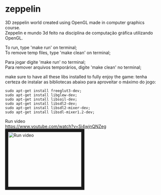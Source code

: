 # zeppelin
3D zeppelin world created using OpenGL made in computer graphics course.      
Zeppelin e mundo 3d feito na disciplina de computação gráfica utilizando OpenGL.      

To run, type 'make run' on terminal;    
To remove temp files, type 'make clean' on terminal;      

Para jogar digite 'make run' no terminal;     
Para remover arquivos temporários, digite 'make clean' no terminal;       

make sure to have all these libs installed to fully enjoy the game:
tenha certeza de instalar as bibliotecas abaixo para aproveitar o máximo do jogo:
```
sudo apt-get install freeglut3-dev;
sudo apt-get install libglew-dev;
sudo apt-get install libsoil-dev;
sudo apt-get install libsdl2-dev;
sudo apt-get install libsdl2-mixer-dev;
sudo apt-get install libsdl-mixer1.2-dev;
```
Run video   
https://www.youtube.com/watch?v=Si4wjnQNZeg   
<a href="http://www.youtube.com/watch?feature=player_embedded&v=Si4wjnQNZeg" target="_blank"><img src="http://img.youtube.com/vi/Si4wjnQNZeg/0.jpg" alt="Run video" width="240" height="180" border="10" /></a>
